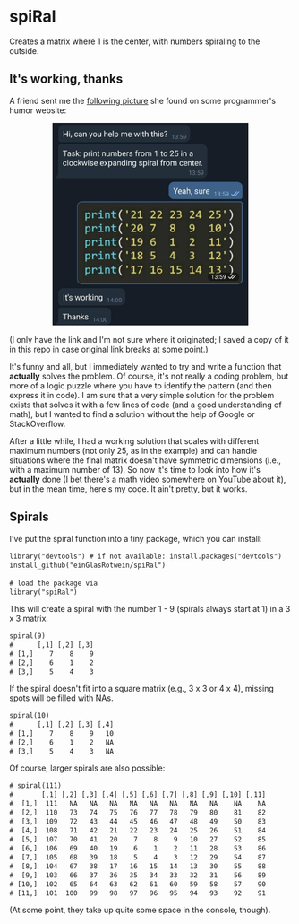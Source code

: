
# spiRal

Creates a matrix where 1 is the center, with numbers spiraling to the outside.

## It's working, thanks

A friend sent me the [following picture](https://aprogrammerlife.com/images/pictuers/yes_its_working.jpg) she found on some programmer's humor website:

<p align="center">
  <img src="https://github.com/einGlasRotwein/spiRal/blob/main/yes_its_working.jpg?raw=true" width="350">
</p>

(I only have the link and I'm not sure where it originated; I saved a copy of it in this repo in case original link breaks at some point.)

It's funny and all, but I immediately wanted to try and write a function that **actually** solves the problem.
Of course, it's not really a coding problem, but more of a logic puzzle where you have to identify the pattern (and then express it in code).
I am sure that a very simple solution for the problem exists that solves it with a few lines of code (and a good understanding of math), but I wanted to find a solution without the help of Google or StackOverflow.

After a little while, I had a working solution that scales with different maximum numbers (not only 25, as in the example) and can handle situations where the final matrix doesn't have symmetric dimensions (i.e., with a maximum number of 13).
So now it's time to look into how it's **actually** done (I bet there's a math video somewhere on YouTube about it), but in the mean time, here's my code.
It ain't pretty, but it works.

## Spirals

I've put the spiral function into a tiny package, which you can install:

```
library("devtools") # if not available: install.packages("devtools")
install_github("einGlasRotwein/spiRal")

# load the package via
library("spiRal")
```

This will create a spiral with the number 1 - 9 (spirals always start at 1) in 
a 3 x 3 matrix.

```
spiral(9)
#      [,1] [,2] [,3]
# [1,]    7    8    9
# [2,]    6    1    2
# [3,]    5    4    3
```

If the spiral doesn't fit into a square matrix (e.g., 3 x 3 or 4 x 4), missing 
spots will be filled with NAs.

```
spiral(10)
#      [,1] [,2] [,3] [,4]
# [1,]    7    8    9   10
# [2,]    6    1    2   NA
# [3,]    5    4    3   NA
```

Of course, larger spirals are also possible:

```
# spiral(111)
#       [,1] [,2] [,3] [,4] [,5] [,6] [,7] [,8] [,9] [,10] [,11]
#  [1,]  111   NA   NA   NA   NA   NA   NA   NA   NA    NA    NA
#  [2,]  110   73   74   75   76   77   78   79   80    81    82
#  [3,]  109   72   43   44   45   46   47   48   49    50    83
#  [4,]  108   71   42   21   22   23   24   25   26    51    84
#  [5,]  107   70   41   20    7    8    9   10   27    52    85
#  [6,]  106   69   40   19    6    1    2   11   28    53    86
#  [7,]  105   68   39   18    5    4    3   12   29    54    87
#  [8,]  104   67   38   17   16   15   14   13   30    55    88
#  [9,]  103   66   37   36   35   34   33   32   31    56    89
# [10,]  102   65   64   63   62   61   60   59   58    57    90
# [11,]  101  100   99   98   97   96   95   94   93    92    91
```

(At some point, they take up quite some space in the console, though).

